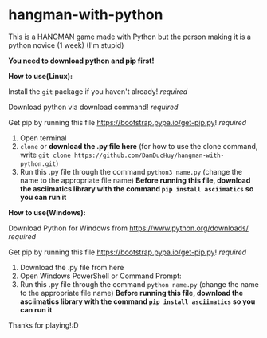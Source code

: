 # hangman-with-python
This is a HANGMAN game made with Python but the person making it is a python novice (1 week)
(I'm stupid)

**You need to download python and pip first!**





**How to use(Linux):**

Install the `git` package if you haven't already! *required*

Download python via download command! *required*

Get pip by running this file https://bootstrap.pypa.io/get-pip.py! *required*


1. Open terminal
2. `clone` or **download the .py file here**
(for how to use the clone command, write `git clone https://github.com/DamDucHuy/hangman-with-python.git`)
3. Run this .py file through the command `python3 name.py`
(change the name to the appropriate file name)
**Before running this file, download the asciimatics library with the command `pip install asciimatics` so you can run it**





**How to use(Windows):**

Download Python for Windows from https://www.python.org/downloads/ *required*

Get pip by running this file https://bootstrap.pypa.io/get-pip.py! *required*


1. Download the .py file from here
2. Open Windows PowerShell or Command Prompt:
3. Run this .py file through the command `python name.py`
(change the name to the appropriate file name)
**Before running this file, download the asciimatics library with the command `pip install asciimatics` so you can run it**


Thanks for playing!:D
